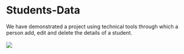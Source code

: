 # Students-Data
We have demonstrated a project using technical tools through which a person add, edit and delete the details of a student.
<br/>
<br/>
<img src="https://github.com/Gaursafal/Students-Data/blob/master/frontend/public/Screenshot%20(452).png"/>
